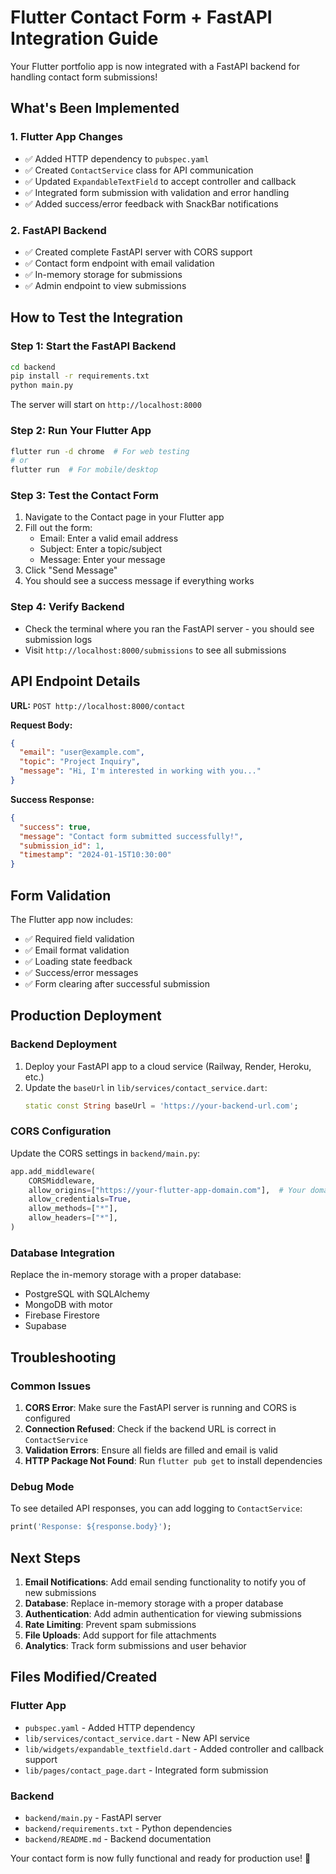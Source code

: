# Flutter Contact Form + FastAPI Integration Guide

Your Flutter portfolio app is now integrated with a FastAPI backend for handling contact form submissions!

## What's Been Implemented

### 1. Flutter App Changes
- ✅ Added HTTP dependency to `pubspec.yaml`
- ✅ Created `ContactService` class for API communication
- ✅ Updated `ExpandableTextField` to accept controller and callback
- ✅ Integrated form submission with validation and error handling
- ✅ Added success/error feedback with SnackBar notifications

### 2. FastAPI Backend
- ✅ Created complete FastAPI server with CORS support
- ✅ Contact form endpoint with email validation
- ✅ In-memory storage for submissions
- ✅ Admin endpoint to view submissions

## How to Test the Integration

### Step 1: Start the FastAPI Backend
```bash
cd backend
pip install -r requirements.txt
python main.py
```

The server will start on `http://localhost:8000`

### Step 2: Run Your Flutter App
```bash
flutter run -d chrome  # For web testing
# or
flutter run  # For mobile/desktop
```

### Step 3: Test the Contact Form
1. Navigate to the Contact page in your Flutter app
2. Fill out the form:
   - Email: Enter a valid email address
   - Subject: Enter a topic/subject
   - Message: Enter your message
3. Click "Send Message"
4. You should see a success message if everything works

### Step 4: Verify Backend
- Check the terminal where you ran the FastAPI server - you should see submission logs
- Visit `http://localhost:8000/submissions` to see all submissions

## API Endpoint Details

**URL:** `POST http://localhost:8000/contact`

**Request Body:**
```json
{
  "email": "user@example.com",
  "topic": "Project Inquiry", 
  "message": "Hi, I'm interested in working with you..."
}
```

**Success Response:**
```json
{
  "success": true,
  "message": "Contact form submitted successfully!",
  "submission_id": 1,
  "timestamp": "2024-01-15T10:30:00"
}
```

## Form Validation

The Flutter app now includes:
- ✅ Required field validation
- ✅ Email format validation
- ✅ Loading state feedback
- ✅ Success/error messages
- ✅ Form clearing after successful submission

## Production Deployment

### Backend Deployment
1. Deploy your FastAPI app to a cloud service (Railway, Render, Heroku, etc.)
2. Update the `baseUrl` in `lib/services/contact_service.dart`:
   ```dart
   static const String baseUrl = 'https://your-backend-url.com';
   ```

### CORS Configuration
Update the CORS settings in `backend/main.py`:
```python
app.add_middleware(
    CORSMiddleware,
    allow_origins=["https://your-flutter-app-domain.com"],  # Your domain
    allow_credentials=True,
    allow_methods=["*"],
    allow_headers=["*"],
)
```

### Database Integration
Replace the in-memory storage with a proper database:
- PostgreSQL with SQLAlchemy
- MongoDB with motor
- Firebase Firestore
- Supabase

## Troubleshooting

### Common Issues

1. **CORS Error**: Make sure the FastAPI server is running and CORS is configured
2. **Connection Refused**: Check if the backend URL is correct in `ContactService`
3. **Validation Errors**: Ensure all fields are filled and email is valid
4. **HTTP Package Not Found**: Run `flutter pub get` to install dependencies

### Debug Mode
To see detailed API responses, you can add logging to `ContactService`:
```dart
print('Response: ${response.body}');
```

## Next Steps

1. **Email Notifications**: Add email sending functionality to notify you of new submissions
2. **Database**: Replace in-memory storage with a proper database
3. **Authentication**: Add admin authentication for viewing submissions
4. **Rate Limiting**: Prevent spam submissions
5. **File Uploads**: Add support for file attachments
6. **Analytics**: Track form submissions and user behavior

## Files Modified/Created

### Flutter App
- `pubspec.yaml` - Added HTTP dependency
- `lib/services/contact_service.dart` - New API service
- `lib/widgets/expandable_textfield.dart` - Added controller and callback support
- `lib/pages/contact_page.dart` - Integrated form submission

### Backend
- `backend/main.py` - FastAPI server
- `backend/requirements.txt` - Python dependencies
- `backend/README.md` - Backend documentation

Your contact form is now fully functional and ready for production use! 🎉 